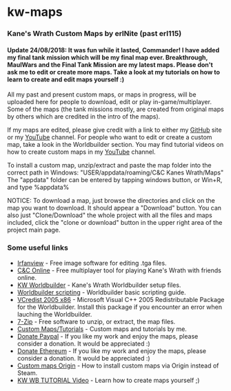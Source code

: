 # kw-maps
### Kane's Wrath Custom Maps by erlNite (past erl115)

#### Update 24/08/2018: It was fun while it lasted, Commander! I have added my final tank mission which will be my final map ever. Breakthrough, MaulWars and the Final Tank Mission are my latest maps. Please don't ask me to edit or create more maps. Take a look at my tutorials on how to learn to create and edit maps yourself :)

All my past and present custom maps, or maps in progress, will be uploaded here for people to download, edit or play in-game/multiplayer. Some of the maps (the tank missions mostly, are created from original maps by others which are credited in the intro of the maps).

If my maps are edited, please give credit with a link to either my [GitHub](https://github.com/Kirasaitru/kw-maps) site or my [YouTube](https://www.youtube.com/channel/UCASgf1IsH99o_e-JU0FY-OA) channel.
For people who want to edit or create a custom map, take a look in the Worldbuilder section.
You may find tutorial videos on how to create custom maps in my [YouTube](https://www.youtube.com/channel/UCASgf1IsH99o_e-JU0FY-OA) channel.

To install a custom map, unzip/extract and paste the map folder into the correct path in Windows:
"USER/appdata/roaming/C&C Kanes Wrath/Maps"
The "appdata" folder can be entered by tapping windows button, or Win+R, and type %appdata%

NOTICE:
To download a map, just browse the directories and click on the map you want to download. It should appear a "Download" button. You can also just "Clone/Download" the whole project with all the files and maps included, click the "clone or download" button in the upper right area of the project main page.

### Some useful links
* [Irfanview](https://www.irfanview.com/) - Free image software for editing .tga files.
* [C&C Online](https://cnc-online.net/en/) - Free multiplayer tool for playing Kane's Wrath with friends online.
* [KW Worldbuilder](http://www.moddb.com/games/cc-kanes-wrath/downloads/cc-3-kanes-wrath-worldbuilder-v11) - Kane's Wrath Worldbuilder setup files.
* [Worldbuilder scripting](https://www.gamereplays.org/community/index.php?showtopic=261606) - Worldbuilder basic scripting guide.
* [VCredist 2005 x86](https://www.microsoft.com/en-in/download/details.aspx?id=3387) - Microsoft Visual C++ 2005 Redistributable Package for the Worldbuilder. Install this package if you encounter an error when lauching the Worldbuilder.
* [7-Zip](https://www.7-zip.org/) - Free software to unzip, or extract, the map files.
* [Custom Maps/Tutorials](https://www.youtube.com/playlist?list=PLG-nemiRc1_pUJn8WQ85MwKuj352YgQu5) - Custom maps and tutorials by me.
* [Donate Paypal](https://www.paypal.com/cgi-bin/webscr?cmd=_s-xclick&hosted_button_id=HJ3Z6X7C2HSSQ) - If you like my work and enjoy the maps, please consider a donation. It would be appreciated :)
* [Donate Ethereum](https://etherdonation.com/d?to=0xD3AEb55CFE4aAb2f7b12Fc7D76C856a71090d333) - If you like my work and enjoy the maps, please consider a donation. It would be appreciated :)
* [Custom maps Origin](http://www.cnclabs.com/FORUMS/CNC_POSTSM126363_mAPS-INSTALLATION--NOT-FOUND-MY-ANSWERS-YET.ASPX#POST126363) - How to install custom maps via Origin instead of Steam.
* [KW WB TUTORIAL Video](https://www.youtube.com/watch?v=Z_LQOt3CSAY) - Learn how to create maps yourself ;)
